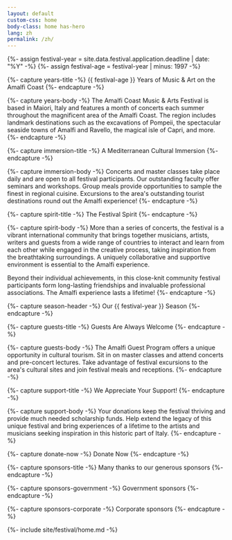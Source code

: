 ```yaml
---
layout: default
custom-css: home
body-class: home has-hero
lang: zh
permalink: /zh/
---
```

{%- assign festival-year = site.data.festival.application.deadline | date: "%Y" -%}
{%- assign festival-age = festival-year | minus: 1997 -%}

{%- capture years-title -%}
{{ festival-age }} Years of Music & Art on the Amalfi Coast
{%- endcapture -%}

{%- capture years-body -%}
The Amalfi Coast Music & Arts Festival is based in Maiori, Italy and features a month of concerts each summer throughout the magnificent area of the Amalfi Coast. The region includes landmark destinations such as the excavations of Pompeii, the spectacular seaside towns of Amalfi and Ravello, the magical isle of Capri, and more.
{%- endcapture -%}

{%- capture immersion-title -%}
A Mediterranean Cultural Immersion
{%- endcapture -%}

{%- capture immersion-body -%}
Concerts and master classes take place daily and are open to all festival participants. Our outstanding faculty offer seminars and workshops. Group meals provide opportunities to sample the finest in regional cuisine. Excursions to the area's outstanding tourist destinations round out the Amalfi experience!
{%- endcapture -%}

{%- capture spirit-title -%}
The Festival Spirit
{%- endcapture -%}

{%- capture spirit-body -%}
More than a series of concerts, the festival is a vibrant international community that brings together musicians, artists, writers and guests from a wide range of countries to interact and learn from each other while engaged in the creative process, taking inspiration from the breathtaking surroundings. A uniquely collaborative and supportive environment is essential to the Amalfi experience.

Beyond their individual achievements, in this close-knit community festival participants form long-lasting friendships and invaluable professional associations. The Amalfi experience lasts a lifetime!
{%- endcapture -%}

{%- capture season-header -%}
Our {{ festival-year }} Season
{%- endcapture -%}

{%- capture guests-title -%}
Guests Are Always Welcome
{%- endcapture -%}

{%- capture guests-body -%}
The Amalfi Guest Program offers a unique opportunity in cultural tourism. Sit in on  master classes and attend concerts and pre-concert lectures. Take advantage of festival excursions to the area's cultural sites and join festival meals and receptions.
{%- endcapture -%}

{%- capture support-title -%} 
We Appreciate Your Support!
{%- endcapture -%}

{%- capture support-body -%}
Your donations keep the festival thriving and provide much needed scholarship funds. Help extend the legacy of this unique festival and bring experiences of a lifetime to the artists and musicians seeking inspiration in this historic part of Italy.
{%- endcapture -%}

{%- capture donate-now -%}
Donate Now
{%- endcapture -%}

{%- capture sponsors-title -%}
Many thanks to our generous sponsors
{%- endcapture -%}

{%- capture sponsors-government -%}
Government sponsors
{%- endcapture -%}

{%- capture sponsors-corporate -%}
Corporate sponsors
{%- endcapture -%}

{%- include site/festival/home.md -%}